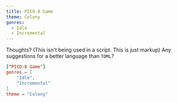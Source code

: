 ```yaml
---
title: PICO-8 Game
theme: Colony
genres:
  - Idle
  - Incremental
---
```

Thoughts?
(This isn't being used in a script. This is just markup)
Any suggestions for a better language than `TOML`?
```toml
["PICO-8 Game"]
genres = [
	"Idle",
	"Incremental"
]
theme = "Colony"
```